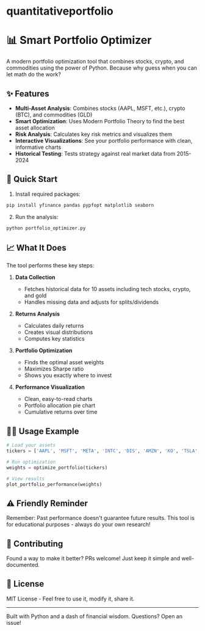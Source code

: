 # quantitativeportfolio

# 📊 Smart Portfolio Optimizer

A modern portfolio optimization tool that combines stocks, crypto, and commodities using the power of Python. Because why guess when you can let math do the work?

## ✨ Features

- **Multi-Asset Analysis**: Combines stocks (AAPL, MSFT, etc.), crypto (BTC), and commodities (GLD)
- **Smart Optimization**: Uses Modern Portfolio Theory to find the best asset allocation
- **Risk Analysis**: Calculates key risk metrics and visualizes them
- **Interactive Visualizations**: See your portfolio performance with clean, informative charts
- **Historical Testing**: Tests strategy against real market data from 2015-2024

## 🚀 Quick Start

1. Install required packages:
```python
pip install yfinance pandas pypfopt matplotlib seaborn
```

2. Run the analysis:
```python
python portfolio_optimizer.py
```

## 📈 What It Does

The tool performs these key steps:

1. **Data Collection**
   - Fetches historical data for 10 assets including tech stocks, crypto, and gold
   - Handles missing data and adjusts for splits/dividends

2. **Returns Analysis**
   - Calculates daily returns
   - Creates visual distributions
   - Computes key statistics

3. **Portfolio Optimization**
   - Finds the optimal asset weights
   - Maximizes Sharpe ratio
   - Shows you exactly where to invest

4. **Performance Visualization**
   - Clean, easy-to-read charts
   - Portfolio allocation pie chart
   - Cumulative returns over time

## 👩‍💻 Usage Example

```python
# Load your assets
tickers = ['AAPL', 'MSFT', 'META', 'INTC', 'DIS', 'AMZN', 'KO', 'TSLA', 'BTC-USD', 'GLD']

# Run optimization
weights = optimize_portfolio(tickers)

# View results
plot_portfolio_performance(weights)
```

## ⚠️ Friendly Reminder

Remember: Past performance doesn't guarantee future results. This tool is for educational purposes - always do your own research!

## 🤝 Contributing

Found a way to make it better? PRs welcome! Just keep it simple and well-documented.

## 📝 License

MIT License - Feel free to use it, modify it, share it.

---

Built with Python and a dash of financial wisdom. Questions? Open an issue!
